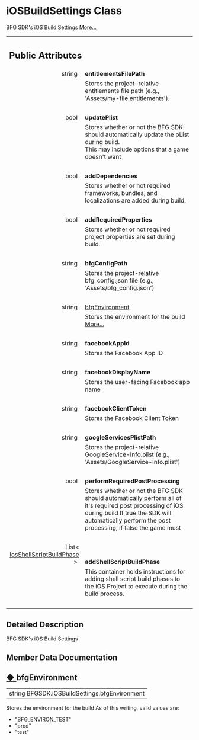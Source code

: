 
# iOSBuildSettings Class 

<div class="contents">BFG SDK's iOS Build Settings    <a href="class_b_f_g_s_d_k_1_1i_o_s_build_settings.html#details">More...</a><table class="memberdecls"><tr class="heading"><td colspan="2"><h2 class="groupheader"><a id="pub-attribs" name="pub-attribs"></a> Public Attributes</h2></td></tr><tr class="memitem:a27110e1a7f567f7d526858b981b9c2a8"><td class="memItemLeft" align="right" valign="top"><a id="a27110e1a7f567f7d526858b981b9c2a8" name="a27110e1a7f567f7d526858b981b9c2a8"></a> string&#160;</td><td class="memItemRight" valign="bottom"><b>entitlementsFilePath</b></td></tr><tr class="memdesc:a27110e1a7f567f7d526858b981b9c2a8"><td class="mdescLeft">&#160;</td><td class="mdescRight">Stores the project-relative entitlements file path (e.g., 'Assets/my-file.entitlements'). <br /></td></tr><tr class="separator:a27110e1a7f567f7d526858b981b9c2a8"><td class="memSeparator" colspan="2">&#160;</td></tr><tr class="memitem:a0d5a36c0d90bffb792f895876a0d20d4"><td class="memItemLeft" align="right" valign="top"><a id="a0d5a36c0d90bffb792f895876a0d20d4" name="a0d5a36c0d90bffb792f895876a0d20d4"></a> bool&#160;</td><td class="memItemRight" valign="bottom"><b>updatePlist</b></td></tr><tr class="memdesc:a0d5a36c0d90bffb792f895876a0d20d4"><td class="mdescLeft">&#160;</td><td class="mdescRight">Stores whether or not the BFG SDK should automatically update the pList during build.<br  /> This may include options that a game doesn't want <br /></td></tr><tr class="separator:a0d5a36c0d90bffb792f895876a0d20d4"><td class="memSeparator" colspan="2">&#160;</td></tr><tr class="memitem:a0a171ef9a24978208b8456dda8e955d8"><td class="memItemLeft" align="right" valign="top"><a id="a0a171ef9a24978208b8456dda8e955d8" name="a0a171ef9a24978208b8456dda8e955d8"></a> bool&#160;</td><td class="memItemRight" valign="bottom"><b>addDependencies</b></td></tr><tr class="memdesc:a0a171ef9a24978208b8456dda8e955d8"><td class="mdescLeft">&#160;</td><td class="mdescRight">Stores whether or not required frameworks, bundles, and localizations are added during build. <br /></td></tr><tr class="separator:a0a171ef9a24978208b8456dda8e955d8"><td class="memSeparator" colspan="2">&#160;</td></tr><tr class="memitem:a95aafd3dd38f782ceff66d3474f03a63"><td class="memItemLeft" align="right" valign="top"><a id="a95aafd3dd38f782ceff66d3474f03a63" name="a95aafd3dd38f782ceff66d3474f03a63"></a> bool&#160;</td><td class="memItemRight" valign="bottom"><b>addRequiredProperties</b></td></tr><tr class="memdesc:a95aafd3dd38f782ceff66d3474f03a63"><td class="mdescLeft">&#160;</td><td class="mdescRight">Stores whether or not required project properties are set during build. <br /></td></tr><tr class="separator:a95aafd3dd38f782ceff66d3474f03a63"><td class="memSeparator" colspan="2">&#160;</td></tr><tr class="memitem:a6c83a37cd76a1c4749a2ce8d05570456"><td class="memItemLeft" align="right" valign="top"><a id="a6c83a37cd76a1c4749a2ce8d05570456" name="a6c83a37cd76a1c4749a2ce8d05570456"></a> string&#160;</td><td class="memItemRight" valign="bottom"><b>bfgConfigPath</b></td></tr><tr class="memdesc:a6c83a37cd76a1c4749a2ce8d05570456"><td class="mdescLeft">&#160;</td><td class="mdescRight">Stores the project-relative bfg_config.json file (e.g., 'Assets/bfg_config.json') <br /></td></tr><tr class="separator:a6c83a37cd76a1c4749a2ce8d05570456"><td class="memSeparator" colspan="2">&#160;</td></tr><tr class="memitem:a697a7d6f835eca81e4ef19f2fc5340f3"><td class="memItemLeft" align="right" valign="top">string&#160;</td><td class="memItemRight" valign="bottom"><a class="el" href="class_b_f_g_s_d_k_1_1i_o_s_build_settings.html#a697a7d6f835eca81e4ef19f2fc5340f3">bfgEnvironment</a></td></tr><tr class="memdesc:a697a7d6f835eca81e4ef19f2fc5340f3"><td class="mdescLeft">&#160;</td><td class="mdescRight">Stores the environment for the build  <a href="class_b_f_g_s_d_k_1_1i_o_s_build_settings.html#a697a7d6f835eca81e4ef19f2fc5340f3">More...</a><br /></td></tr><tr class="separator:a697a7d6f835eca81e4ef19f2fc5340f3"><td class="memSeparator" colspan="2">&#160;</td></tr><tr class="memitem:a4284e78a256b70501faa67ff0b23f81d"><td class="memItemLeft" align="right" valign="top"><a id="a4284e78a256b70501faa67ff0b23f81d" name="a4284e78a256b70501faa67ff0b23f81d"></a> string&#160;</td><td class="memItemRight" valign="bottom"><b>facebookAppId</b></td></tr><tr class="memdesc:a4284e78a256b70501faa67ff0b23f81d"><td class="mdescLeft">&#160;</td><td class="mdescRight">Stores the Facebook App ID <br /></td></tr><tr class="separator:a4284e78a256b70501faa67ff0b23f81d"><td class="memSeparator" colspan="2">&#160;</td></tr><tr class="memitem:ab6abd5993403e92654c03c6093f1a7f0"><td class="memItemLeft" align="right" valign="top"><a id="ab6abd5993403e92654c03c6093f1a7f0" name="ab6abd5993403e92654c03c6093f1a7f0"></a> string&#160;</td><td class="memItemRight" valign="bottom"><b>facebookDisplayName</b></td></tr><tr class="memdesc:ab6abd5993403e92654c03c6093f1a7f0"><td class="mdescLeft">&#160;</td><td class="mdescRight">Stores the user-facing Facebook app name <br /></td></tr><tr class="separator:ab6abd5993403e92654c03c6093f1a7f0"><td class="memSeparator" colspan="2">&#160;</td></tr><tr class="memitem:a2969f6495532713dcb1b3e33c69c3105"><td class="memItemLeft" align="right" valign="top"><a id="a2969f6495532713dcb1b3e33c69c3105" name="a2969f6495532713dcb1b3e33c69c3105"></a> string&#160;</td><td class="memItemRight" valign="bottom"><b>facebookClientToken</b></td></tr><tr class="memdesc:a2969f6495532713dcb1b3e33c69c3105"><td class="mdescLeft">&#160;</td><td class="mdescRight">Stores the Facebook Client Token <br /></td></tr><tr class="separator:a2969f6495532713dcb1b3e33c69c3105"><td class="memSeparator" colspan="2">&#160;</td></tr><tr class="memitem:aa4d7577bca4ae5eae5645ed3d46b1718"><td class="memItemLeft" align="right" valign="top"><a id="aa4d7577bca4ae5eae5645ed3d46b1718" name="aa4d7577bca4ae5eae5645ed3d46b1718"></a> string&#160;</td><td class="memItemRight" valign="bottom"><b>googleServicesPlistPath</b></td></tr><tr class="memdesc:aa4d7577bca4ae5eae5645ed3d46b1718"><td class="mdescLeft">&#160;</td><td class="mdescRight">Stores the project-relative GoogleService-Info.plist (e.g., 'Assets/GoogleService-Info.plist') <br /></td></tr><tr class="separator:aa4d7577bca4ae5eae5645ed3d46b1718"><td class="memSeparator" colspan="2">&#160;</td></tr><tr class="memitem:ad224a8a3830aeeb66b0474b4f283894a"><td class="memItemLeft" align="right" valign="top"><a id="ad224a8a3830aeeb66b0474b4f283894a" name="ad224a8a3830aeeb66b0474b4f283894a"></a> bool&#160;</td><td class="memItemRight" valign="bottom"><b>performRequiredPostProcessing</b></td></tr><tr class="memdesc:ad224a8a3830aeeb66b0474b4f283894a"><td class="mdescLeft">&#160;</td><td class="mdescRight">Stores whether or not the BFG SDK should automatically perform all of it's required post processing of iOS during build If true the SDK will automatically perform the post processing, if false the game must <br /></td></tr><tr class="separator:ad224a8a3830aeeb66b0474b4f283894a"><td class="memSeparator" colspan="2">&#160;</td></tr><tr class="memitem:a553e72207be65d37a244fc15b6cfee04"><td class="memItemLeft" align="right" valign="top"><a id="a553e72207be65d37a244fc15b6cfee04" name="a553e72207be65d37a244fc15b6cfee04"></a> List&lt; <a class="el" href="class_b_f_g_s_d_k_1_1_ios_shell_script_build_phase.html">IosShellScriptBuildPhase</a> &gt;&#160;</td><td class="memItemRight" valign="bottom"><b>addShellScriptBuildPhase</b></td></tr><tr class="memdesc:a553e72207be65d37a244fc15b6cfee04"><td class="mdescLeft">&#160;</td><td class="mdescRight">This container holds instructions for adding shell script build phases to the iOS Project to execute during the build process. <br /></td></tr><tr class="separator:a553e72207be65d37a244fc15b6cfee04"><td class="memSeparator" colspan="2">&#160;</td></tr></table><a name="details" id="details"></a><h2 class="groupheader">Detailed Description</h2><div class="textblock">BFG SDK's iOS Build Settings </div><h2 class="groupheader">Member Data Documentation</h2><a id="a697a7d6f835eca81e4ef19f2fc5340f3" name="a697a7d6f835eca81e4ef19f2fc5340f3"></a><h2 class="memtitle"><span class="permalink"><a href="#a697a7d6f835eca81e4ef19f2fc5340f3">&#9670;&nbsp;</a></span>bfgEnvironment</h2><div class="memitem"><div class="memproto"><table class="memname"><tr><td class="memname">string BFGSDK.iOSBuildSettings.bfgEnvironment</td></tr></table></div><div class="memdoc">Stores the environment for the build As of this writing, valid values are:<ul><li>"BFG_ENVIRON_TEST"</li><li>"prod"</li><li>"test" </li></ul></div></div></div> 
